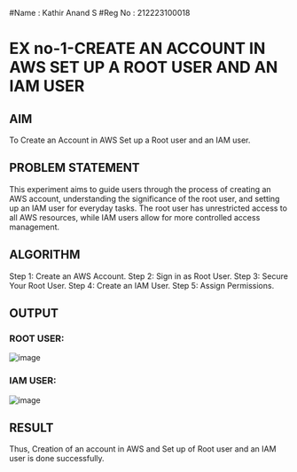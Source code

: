 #Name : Kathir Anand S
#Reg No : 212223100018
# EX no-1-CREATE AN ACCOUNT IN AWS SET UP A ROOT USER AND AN IAM USER
## AIM
To Create an Account in AWS Set up a Root user and an IAM user.

## PROBLEM STATEMENT
This experiment aims to guide users through the process of creating an AWS account, understanding the significance of the root user, and setting up an IAM user for everyday tasks. The root user has unrestricted access to all AWS resources, while IAM users allow for more controlled access management.

## ALGORITHM
Step 1: Create an AWS Account.
Step 2: Sign in as Root User.
Step 3: Secure Your Root User.
Step 4: Create an IAM User.
Step 5: Assign Permissions.
## OUTPUT
### ROOT USER: 
![image](https://github.com/user-attachments/assets/26a3ddc1-f91e-4d6c-b764-92341c667877)

### IAM USER: 
![image](https://github.com/user-attachments/assets/126288f0-7793-4125-a45d-41a0e8f35adf)

## RESULT
Thus, Creation of an account in AWS and Set up of Root user and an IAM user is done successfully.
